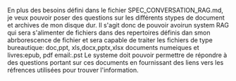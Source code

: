 En plus des besoins défini dans le fichier SPEC_CONVERSATION_RAG.md, je veux pouvoir poser des questions sur les différents stypes de document et archives de mon disque dur.
Il s'agit donc de pouvoir avoirun system RAG qui sera s'alimenter de fichiers dans des repertoires définis dan smon abrborescence de fichier et sera capable de traiter les fichiers de type bureautique: doc,ppt, xls,docx,pptx,xlsx documents numeiques et livres:epub, pdf email:.pst
Le systeme doit pouvoir permettre de répondre à des questions portant sur ces documents en fournissant des liens vers les réfrences utilisées pour trouver l'information.